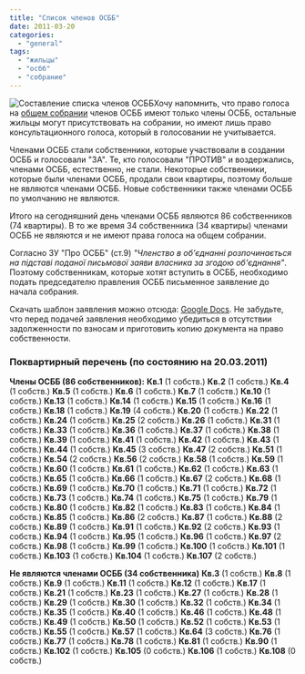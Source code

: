 ```yaml
---
title: "Список членов ОСББ"
date: 2011-03-20
categories: 
  - "general"
tags: 
  - "жильцы"
  - "осбб"
  - "собрание"
---
```


![Составление списка членов ОСББ](http://shevchenko4a.brovary.org/wp-content/uploads/2011/03/golosovaniye.jpg "Составление списка членов ОСББ")Хочу напомнить, что право голоса на [общем собрании](http://shevchenko4a.brovary.org/poryadok-denniy-zagalnih-zboriv/) членов ОСББ имеют только члены ОСББ, остальные жильцы могут присутствовать на собрании, но имеют лишь право консультационного голоса, который в голосовании не учитывается.

Членами ОСББ стали собственники, которые участвовали в создании ОСББ и голосовали "ЗА". Те, кто голосовали "ПРОТИВ" и воздержались, членами ОСББ, естественно, не стали. Некоторые собственники, которые были членами ОСББ, продали свои квартиры, поэтому больше не являются членами ОСББ. Новые собственники также членами ОСББ по умолчанию не являются.

Итого на сегодняшний день членами ОСББ являются 86 собственников (74 квартиры). В то же время 34 собственника (34 квартиры) членами ОСББ не являются и не имеют <!--more-->права голоса на общем собрании.

Согласно ЗУ "Про ОСББ" (ст.9) _"Членство в об'єднанні розпочинається на підставі поданої письмової заяви власника за згодою об'єднання"_. Поэтому собственникам, которые хотят вступить в ОСББ, необходимо подать председателю правления ОСББ письменное заявление до начала собрания.

Скачать шаблон заявления можно отсюда: [Google Docs](https://docs.google.com/viewer?a=v&pid=explorer&chrome=true&srcid=0BxE2NQlPHqm_ZmM3OGNjNjctM2YwMy00YWQ2LWFkZjktZDgwNDYzNTA4NTlk&hl=ru_RU&authkey=CPfR57IL). Не забудьте, что перед подачей заявления необходимо убедиться в отсутствии задолженности по взносам и приготовить копию документа на право собственности.

### Поквартирный перечень (по состоянию на 20.03.2011)

**Члены ОСББ (86 собственников):** **Кв.1** (1 собств.) **Кв.2** (1 собств.) **Кв.4** (1 собств.) **Кв.5** (1 собств.) **Кв.6** (1 собств.) **Кв.7** (1 собств.) **Кв.10** (1 собств.) **Кв.13** (1 собств.) **Кв.14** (1 собств.) **Кв.15** (1 собств.) **Кв.16** (1 собств.) **Кв.18** (1 собств.) **Кв.19** (4 собств.) **Кв.20** (1 собств.) **Кв.22** (1 собств.) **Кв.24** (1 собств.) **Кв.25** (2 собств.) **Кв.26** (1 собств.) **Кв.31** (1 собств.) **Кв.33** (1 собств.) **Кв.36** (1 собств.) **Кв.37** (1 собств.) **Кв.38** (1 собств.) **Кв.39** (1 собств.) **Кв.41** (1 собств.) **Кв.42** (1 собств.) **Кв.43** (1 собств.) **Кв.44** (1 собств.) **Кв.45** (3 собств.) **Кв.47** (2 собств.) **Кв.51** (1 собств.) **Кв.54** (2 собств.) **Кв.56** (2 собств.) **Кв.58** (1 собств.) **Кв.59** (1 собств.) **Кв.60** (1 собств.) **Кв.61** (1 собств.) **Кв.62** (1 собств.) **Кв.63** (1 собств.) **Кв.65** (1 собств.) **Кв.66** (1 собств.) **Кв.67** (2 собств.) **Кв.68** (1 собств.) **Кв.69** (1 собств.) **Кв.70** (1 собств.) **Кв.71** (1 собств.) **Кв.72** (1 собств.) **Кв.73** (1 собств.) **Кв.74** (1 собств.) **Кв.75** (1 собств.) **Кв.79** (1 собств.) **Кв.80** (1 собств.) **Кв.82** (1 собств.) **Кв.83** (1 собств.) **Кв.84** (1 собств.) **Кв.85** (1 собств.) **Кв.86** (2 собств.) **Кв.87** (1 собств.) **Кв.88** (2 собств.) **Кв.89** (1 собств.) **Кв.91** (1 собств.) **Кв.92** (2 собств.) **Кв.93** (1 собств.) **Кв.94** (1 собств.) **Кв.95** (1 собств.) **Кв.96** (1 собств.) **Кв.97** (2 собств.) **Кв.98** (1 собств.) **Кв.99** (1 собств.) **Кв.100** (1 собств.) **Кв.101** (1 собств.) **Кв.103** (1 собств.) **Кв.104** (1 собств.) **Кв.107** (2 собств.)

**Не являются членами ОСББ (34 собственника)** **Кв.3** (1 собств.) **Кв.8** (1 собств.) **Кв.9** (1 собств.) **Кв.11** (1 собств.) **Кв.12** (1 собств.) **Кв.17** (1 собств.) **Кв.21** (1 собств.) **Кв.23** (1 собств.) **Кв.27** (1 собств.) **Кв.28** (1 собств.) **Кв.29** (1 собств.) **Кв.30** (1 собств.) **Кв.32** (1 собств.) **Кв.34** (1 собств.) **Кв.35** (1 собств.) **Кв.40** (1 собств.) **Кв.46** (1 собств.) **Кв.48** (1 собств.) **Кв.49** (1 собств.) **Кв.50** (1 собств.) **Кв.52** (1 собств.) **Кв.53** (1 собств.) **Кв.55** (1 собств.) **Кв.57** (1 собств.) **Кв.64** (3 собств.) **Кв.76** (1 собств.) **Кв.77** (1 собств.) **Кв.78** (1 собств.) **Кв.81** (1 собств.) **Кв.90** (1 собств.) **Кв.102** (1 собств.) **Кв.105** (0 собств.) **Кв.106** (1 собств.) **Кв.108** (0 собств.)
